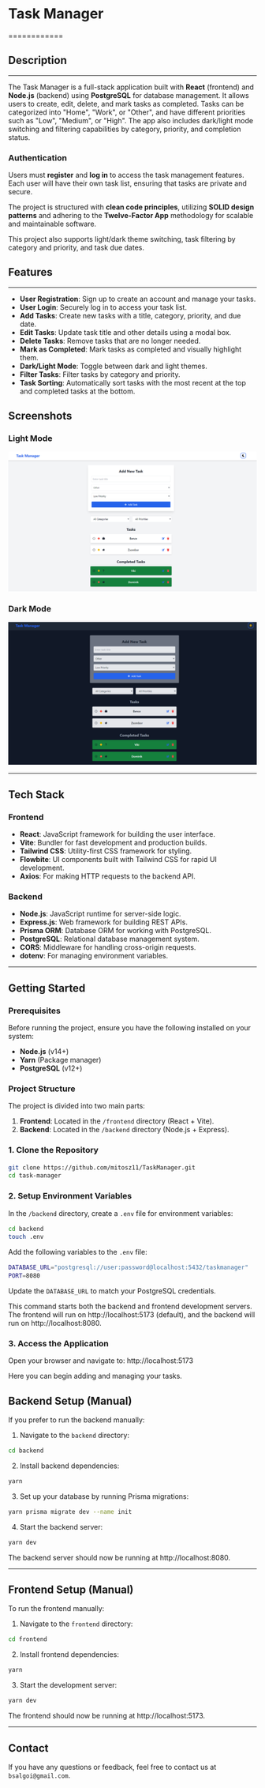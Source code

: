 # Task Manager
============

## Description
-----------

The Task Manager is a full-stack application built with **React** (frontend) and **Node.js** (backend) using **PostgreSQL** for database management. It allows users to create, edit, delete, and mark tasks as completed. Tasks can be categorized into "Home", "Work", or "Other", and have different priorities such as "Low", "Medium", or "High". The app also includes dark/light mode switching and filtering capabilities by category, priority, and completion status.

### Authentication
Users must **register** and **log in** to access the task management features. Each user will have their own task list, ensuring that tasks are private and secure.

The project is structured with **clean code principles**, utilizing **SOLID design patterns** and adhering to the **Twelve-Factor App** methodology for scalable and maintainable software.

This project also supports light/dark theme switching, task filtering by category and priority, and task due dates.

## Features
-------- 

-   **User Registration**: Sign up to create an account and manage your tasks.
-   **User Login**: Securely log in to access your task list.
-   **Add Tasks**: Create new tasks with a title, category, priority, and due date.
-   **Edit Tasks**: Update task title and other details using a modal box.
-   **Delete Tasks**: Remove tasks that are no longer needed.
-   **Mark as Completed**: Mark tasks as completed and visually highlight them.
-   **Dark/Light Mode**: Toggle between dark and light themes.
-   **Filter Tasks**: Filter tasks by category and priority.
-   **Task Sorting**: Automatically sort tasks with the most recent at the top and completed tasks at the bottom.

Screenshots
-----------

### Light Mode
![image](docs/light.png)

### Dark Mode
![image](docs/dark.png)

* * * * *

Tech Stack
----------

### Frontend

-   **React**: JavaScript framework for building the user interface.
-   **Vite**: Bundler for fast development and production builds.
-   **Tailwind CSS**: Utility-first CSS framework for styling.
-   **Flowbite**: UI components built with Tailwind CSS for rapid UI development.
-   **Axios**: For making HTTP requests to the backend API.

### Backend

-   **Node.js**: JavaScript runtime for server-side logic.
-   **Express.js**: Web framework for building REST APIs.
-   **Prisma ORM**: Database ORM for working with PostgreSQL.
-   **PostgreSQL**: Relational database management system.
-   **CORS**: Middleware for handling cross-origin requests.
-   **dotenv**: For managing environment variables.

* * * * *

Getting Started
---------------

### Prerequisites

Before running the project, ensure you have the following installed on your system:

-   **Node.js** (v14+)
-   **Yarn** (Package manager)
-   **PostgreSQL** (v12+)

### Project Structure

The project is divided into two main parts:

1.  **Frontend**: Located in the `/frontend` directory (React + Vite).
2.  **Backend**: Located in the `/backend` directory (Node.js + Express).

### 1. Clone the Repository

```bash
git clone https://github.com/mitosz11/TaskManager.git
cd task-manager
```

### 2. Setup Environment Variables

In the `/backend` directory, create a `.env` file for environment variables:

```bash
cd backend
touch .env
```

Add the following variables to the `.env` file:

```bash
DATABASE_URL="postgresql://user:password@localhost:5432/taskmanager"
PORT=8080
```

Update the `DATABASE_URL` to match your PostgreSQL credentials.


This command starts both the backend and frontend development servers. The frontend will run on http://localhost:5173 (default), and the backend will run on http://localhost:8080.

### 3. Access the Application

Open your browser and navigate to: http://localhost:5173

Here you can begin adding and managing your tasks.


Backend Setup (Manual)
----------------------

If you prefer to run the backend manually:

1. Navigate to the `backend` directory:
```bash
cd backend
```

2. Install backend dependencies:
```bash
yarn
```

3. Set up your database by running Prisma migrations:
```bash
yarn prisma migrate dev --name init
```

4. Start the backend server:
```bash
yarn dev
```

The backend server should now be running at http://localhost:8080.

* * * * *

Frontend Setup (Manual)
-----------------------

To run the frontend manually:

1. Navigate to the `frontend` directory:
```bash
cd frontend
```

2. Install frontend dependencies:
```bash
yarn
```

3. Start the development server:
```bash
yarn dev
```

The frontend should now be running at http://localhost:5173.

* * * * *


Contact
-------

If you have any questions or feedback, feel free to contact us at `bsalgoi@gmail.com`.